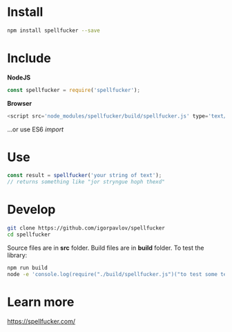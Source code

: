 Install
===========

```sh
npm install spellfucker --save
```

Include
=========

**NodeJS** 

```js
const spellfucker = require('spellfucker');
```

**Browser**

```js
<script src='node_modules/spellfucker/build/spellfucker.js' type='text/javascript'></script>
```
...or use ES6 *import*


Use
=====

```js
const result = spellfucker('your string of text'); 
// returns something like "jor stryngue hoph thexd"
```

Develop
===========

```sh
git clone https://github.com/igorpavlov/spellfucker
cd spellfucker
```

Source files are in **src** folder. Build files are in **build** folder. To test the library:

```sh
npm run build
node -e 'console.log(require("./build/spellfucker.js")("to test some text"))'
```

Learn more
===========

https://spellfucker.com/
